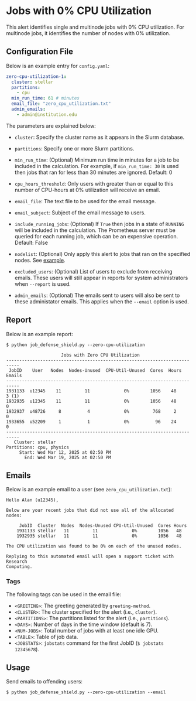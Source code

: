 # Jobs with 0% CPU Utilization

This alert identifies single and multinode jobs with 0% CPU utilization. For multinode jobs, it identifies the number of nodes with 0% utilization.

## Configuration File

Below is an example entry for `config.yaml`:

```yaml
zero-cpu-utilization-1:
  cluster: stellar
  partitions:
    - cpu
  min_run_time: 61 # minutes
  email_file: "zero_cpu_utilization.txt"
  admin_emails:
    - admin@institution.edu
```

The parameters are explained below:

- `cluster`: Specify the cluster name as it appears in the Slurm database.

- `partitions`: Specify one or more Slurm partitions.

- `min_run_time`: (Optional) Minimum run time in minutes for a job to be included in the calculation. For example, if `min_run_time: 30` is used then jobs that ran for less than 30 minutes are ignored. Default: 0

- `cpu_hours_threshold`: Only users with greater than or equal to this number of CPU-hours at 0% utilization will receive an email.

- `email_file`: The text file to be used for the email message.

- `email_subject`: Subject of the email message to users.

- `include_running_jobs`: (Optional) If `True` then jobs in a state of `RUNNING` will be included in the calculation. The Prometheus server must be queried for each running job, which can be an expensive operation. Default: False

- `nodelist`: (Optional) Only apply this alert to jobs that ran on the specified nodes. See [example](../nodelist.md).

- `excluded_users`: (Optional) List of users to exclude from receiving emails. These users will still appear
in reports for system administrators when `--report` is used.

- `admin_emails`: (Optional) The emails sent to users will also be sent to these administator emails. This applies
when the `--email` option is used.

## Report

Below is an example report:

```
$ python job_defense_shield.py --zero-cpu-utilization

                     Jobs with Zero CPU Utilization                          
---------------------------------------------------------------------------
 JobID    User   Nodes  Nodes-Unused  CPU-Util-Unused  Cores  Hours  Emails
---------------------------------------------------------------------------
1931133  u12345    11         11             0%        1056    48     3 (1)   
1932935  u12345    11         11             0%        1056    48     0   
1932937  u48726     8          4             0%         768     2     0   
1933655  u52209     1          1             0%          96    24     0   
---------------------------------------------------------------------------
   Cluster: stellar
Partitions: cpu, physics
     Start: Wed Mar 12, 2025 at 02:50 PM
       End: Wed Mar 19, 2025 at 02:50 PM
```

## Emails

Below is an example email to a user (see `zero_cpu_utilization.txt`):

```
Hello Alan (u12345),

Below are your recent jobs that did not use all of the allocated nodes:

     JobID  Cluster  Nodes  Nodes-Unused CPU-Util-Unused  Cores Hours
    1931133 stellar   11         11             0%        1056   48 
    1932935 stellar   11         11             0%        1056   48 

The CPU utilization was found to be 0% on each of the unused nodes.

Replying to this automated email will open a support ticket with Research
Computing.
```

### Tags

The following tags can be used in the email file:

- `<GREETING>`: The greeting generated by `greeting-method`.
- `<CLUSTER>`: The cluster specified for the alert (i.e., `cluster`).
- `<PARTITIONS>`: The partitions listed for the alert (i.e., `partitions`).
- `<DAYS>`: Number of days in the time window (default is 7).
- `<NUM-JOBS>`: Total number of jobs with at least one idle GPU.
- `<TABLE>`: Table of job data.
- `<JOBSTATS>`: `jobstats` command for the first JobID (`$ jobstats 12345678`).

## Usage

Send emails to offending users:

```
$ python job_defense_shield.py --zero-cpu-utilization --email
```
